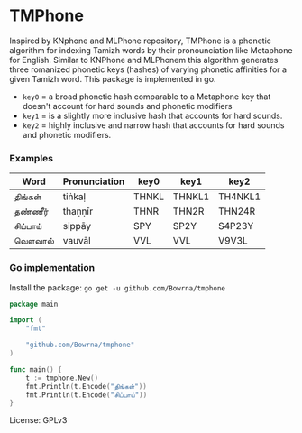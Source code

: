 # TMPhone
Inspired by KNphone and MLPhone repository, TMPhone is a phonetic algorithm for indexing Tamizh words by their pronounciation like Metaphone for English. Similar to KNPhone and MLPhonem this algorithm generates three romanized phonetic keys (hashes) of varying phonetic affinities for a given Tamizh word. This package is implemented in go.

- `key0` = a broad phonetic hash comparable to a Metaphone key that doesn't account for hard sounds and phonetic modifiers
- `key1` = is a slightly more inclusive hash that accounts for hard sounds.
- `key2` = highly inclusive and narrow hash that accounts for hard sounds and phonetic modifiers.

### Examples

| Word       | Pronunciation | key0    | key1    | key2      |
| ---------- | ------------- | ------- | ------- | --------- |
| திங்கள்      | tiṅkaḷ        | THNKL   | THNKL1  | TH4NKL1   |
| தண்ணீர்     | thaṇṇīr       | THNR    | THN2R   | THN24R    |
| சிப்பாய்      | sippāy        | SPY     | SP2Y    | S4P23Y    |
| வௌவால்    | vauvāl        | VVL     | VVL     | V9V3L     |

### Go implementation

Install the package:
`go get -u github.com/Bowrna/tmphone`

```go
package main

import (
	"fmt"

	"github.com/Bowrna/tmphone"
)

func main() {
	t := tmphone.New()
	fmt.Println(t.Encode("திங்கள்"))
	fmt.Println(t.Encode("சிப்பாய்"))
}

```

License: GPLv3